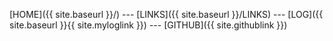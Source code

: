 ---
---
[HOME]({{ site.baseurl }}/) --- [LINKS]({{ site.baseurl }}/LINKS) --- [LOG]({{ site.baseurl }}{{ site.myloglink }}) --- [GITHUB]({{ site.githublink }})

